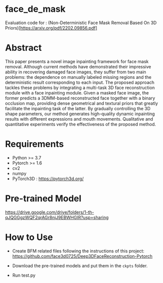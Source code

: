 # face_de_mask
Evaluation code for : (Non-Deterministic Face Mask Removal Based On 3D Priors)[https://arxiv.org/pdf/2202.09856.pdf]

# Abstract
This paper presents a novel image inpainting framework for face mask removal. Although current methods have demonstrated their impressive ability in recovering damaged face images, they suffer from two main problems: the dependence on manually labeled missing regions and the deterministic result corresponding to each input. The proposed approach tackles these problems by integrating a multi-task 3D face reconstruction module with a face inpainting module. Given a masked face image, the former predicts a 3DMM-based reconstructed face together with a binary occlusion map, providing dense geometrical and textural priors that greatly facilitate the inpainting task of the latter. By gradually controlling the 3D shape parameters, our method generates high-quality dynamic inpainting results with different expressions and mouth movements. Qualitative and quantitative experiments verify the effectiveness of the proposed method.

# Requirements
* Python >= 3.7
* Pytorch >= 1.6
* cv2
* numpy
* PyTorch3D : https://pytorch3d.org/

# Pre-trained Model

https://drive.google.com/drive/folders/1-th-qJQGGgzWQF2qrAGr8njJ9EBWHGIR?usp=sharing

# How to Use

* Create BFM related files following the instructions of this project: 
https://github.com/face3d0725/Deep3DFaceReconstruction-Pytorch

* Download the pre-trained models and put them in the `ckpts` folder. 
* Run test.py

